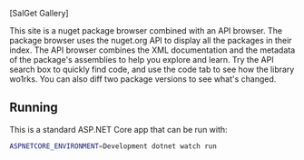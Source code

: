 [SalGet Gallery]

This site is a nuget package browser combined with an API browser. The package browser uses the nuget.org API to display all the packages in their index. The API browser combines the XML documentation and the metadata of the package's assemblies to help you explore and learn. Try the API search box to quickly find code, and use the code tab to see how the library wo1rks. You can also diff two package versions to see what's changed.

## Running

This is a standard ASP.NET Core app that can be run with:

```bash
ASPNETCORE_ENVIRONMENT=Development dotnet watch run
```

